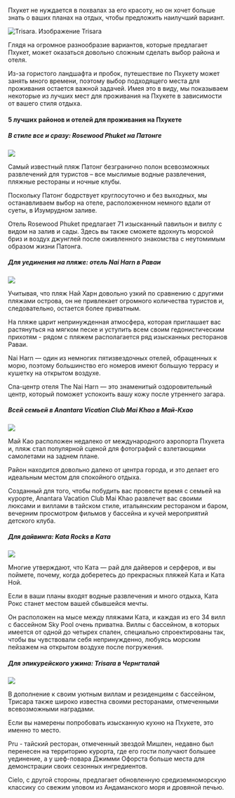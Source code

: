Пхукет не нуждается в похвалах за его красоту, но он хочет больше знать о ваших планах на отдых, чтобы предложить наилучший вариант.

![Trisara. Изображение Trisara](https://thailand-news.ru/sites/default/files/storage/images/2024-11/Phuket.png "Trisara. Изображение Trisara")

Глядя на огромное разнообразие вариантов, которые предлагает Пхукет, может оказаться довольно сложным сделать выбор района и отеля.

Из-за гористого ландшафта и пробок, путешествие по Пхукету может занять много времени, поэтому выбор подходящего места для проживания остается важной задачей. Имея это в виду, мы показываем некоторые из лучших мест для проживания на Пхукете в зависимости от вашего стиля отдыха.

#### 5 лучших районов и отелей для проживания на Пхукете

##### В стиле все и сразу: Rosewood Phuket на Патонге

![](https://thailand-news.ru/sites/default/files/storage/images/2024-11/Rosewood%201.jpg)

Самый известный пляж Патонг безгранично полон всевозможных развлечений для туристов – все мыслимые водные развлечения, пляжные рестораны и ночные клубы.

Поскольку Патонг бодрствует круглосуточно и без выходных, мы останавливаем выбор на отеле, расположенном немного вдали от суеты, в Изумрудном заливе.

Отель Rosewood Phuket предлагает 71 изысканный павильон и виллу с видом на залив и сады. Здесь вы также сможете вдохнуть морской бриз и воздух джунглей после оживленного знакомства с неутомимым образом жизни Патонга.

##### Для уединения на пляже: отель Nai Harn в Раваи

![](https://thailand-news.ru/sites/default/files/storage/images/2024-11/Nai%20Harn%202%201187x789.jpg)

Учитывая, что пляж Най Харн довольно узкий по сравнению с другими пляжами острова, он не привлекает огромного количества туристов и, следовательно, остается более приватным.

На пляже царит непринужденная атмосфера, которая приглашает вас растянуться на мягком песке и уступить всем своим гедонистическим прихотям - рядом с пляжем располагается ряд изысканных ресторанов Раваи.

Nai Harn — один из немногих пятизвездочных отелей, обращенных к морю, поэтому большинство его номеров имеют большую террасу и кушетку на открытом воздухе.

Спа-центр отеля The Nai Harn — это знаменитый оздоровительный центр, который поможет успокоить вашу кожу после утреннего загара.

##### Всей семьей в Anantara Vication Club Mai Khao в Май-Кхао

![](https://thailand-news.ru/sites/default/files/storage/images/2024-11/Anantara%203.jpg)

Май Као расположен недалеко от международного аэропорта Пхукета и, пляж стал популярной сценой для фотографий с взлетающими самолетами на заднем плане.

Район находится довольно далеко от центра города, и это делает его идеальным местом для спокойного отдыха.

Созданный для того, чтобы побудить вас провести время с семьей на курорте, Anantara Vacation Club Mai Khao развлечет вас своими люксами и виллами в тайском стиле, итальянским рестораном и баром, вечерним просмотром фильмов у бассейна и кучей мероприятий детского клуба.

##### Для дайвинга: Kata Rocks в Ката

![](https://thailand-news.ru/sites/default/files/storage/images/2024-11/Kata%20Rocks%204.jpg)

Многие утверждают, что Ката — рай для дайверов и серферов, и вы поймете, почему, когда доберетесь до прекрасных пляжей Ката и Ката Ной.

Если в ваши планы входят водные развлечения и много отдыха, Ката Рокс станет местом вашей сбывшейся мечты.

Он расположен на мысе между пляжами Ката, и каждая из его 34 вилл с бассейном Sky Pool очень приватна. Виллы с бассейном, в которых имеется от одной до четырех спален, специально спроектированы так, чтобы вы чувствовали себя непринужденно, любуясь морским пейзажем на открытом воздухе после погружения.

##### Для эпикурейского ужина: Trisara в Чернгталай

![](https://thailand-news.ru/sites/default/files/storage/images/2024-11/Trisara%205.jpg)

В дополнение к своим уютным виллам и резиденциям с бассейном, Трисара также широко известна своими ресторанами, отмеченными всевозможными наградами.

Если вы намерены попробовать изысканную кухню на Пхукете, это именно то место.

Pru - тайский ресторан, отмеченный звездой Мишлен, недавно был перенесен на территорию курорта, где его гости получают большее уединение, а у шеф-повара Джимми Офорста больше места для демонстрации своих сезонных ингредиентов.

Cielo, с другой стороны, предлагает обновленную средиземноморскую классику со свежим уловом из Андаманского моря и дровяной печью.